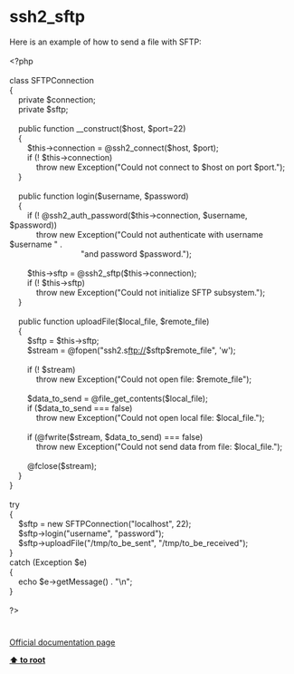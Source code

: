 # ssh2_sftp




<div class="phpcode"><span class="html">
Here is an example of how to send a file with SFTP:<br><br><span class="default">&lt;?php<br><br></span><span class="keyword">class </span><span class="default">SFTPConnection<br></span><span class="keyword">{<br>&#xA0; &#xA0; private </span><span class="default">$connection</span><span class="keyword">;<br>&#xA0; &#xA0; private </span><span class="default">$sftp</span><span class="keyword">;<br><br>&#xA0; &#xA0; public function </span><span class="default">__construct</span><span class="keyword">(</span><span class="default">$host</span><span class="keyword">, </span><span class="default">$port</span><span class="keyword">=</span><span class="default">22</span><span class="keyword">)<br>&#xA0; &#xA0; {<br>&#xA0; &#xA0; &#xA0; &#xA0; </span><span class="default">$this</span><span class="keyword">-&gt;</span><span class="default">connection </span><span class="keyword">= @</span><span class="default">ssh2_connect</span><span class="keyword">(</span><span class="default">$host</span><span class="keyword">, </span><span class="default">$port</span><span class="keyword">);<br>&#xA0; &#xA0; &#xA0; &#xA0; if (! </span><span class="default">$this</span><span class="keyword">-&gt;</span><span class="default">connection</span><span class="keyword">)<br>&#xA0; &#xA0; &#xA0; &#xA0; &#xA0; &#xA0; throw new </span><span class="default">Exception</span><span class="keyword">(</span><span class="string">&quot;Could not connect to </span><span class="default">$host</span><span class="string"> on port </span><span class="default">$port</span><span class="string">.&quot;</span><span class="keyword">);<br>&#xA0; &#xA0; }<br><br>&#xA0; &#xA0; public function </span><span class="default">login</span><span class="keyword">(</span><span class="default">$username</span><span class="keyword">, </span><span class="default">$password</span><span class="keyword">)<br>&#xA0; &#xA0; {<br>&#xA0; &#xA0; &#xA0; &#xA0; if (! @</span><span class="default">ssh2_auth_password</span><span class="keyword">(</span><span class="default">$this</span><span class="keyword">-&gt;</span><span class="default">connection</span><span class="keyword">, </span><span class="default">$username</span><span class="keyword">, </span><span class="default">$password</span><span class="keyword">))<br>&#xA0; &#xA0; &#xA0; &#xA0; &#xA0; &#xA0; throw new </span><span class="default">Exception</span><span class="keyword">(</span><span class="string">&quot;Could not authenticate with username </span><span class="default">$username</span><span class="string"> &quot; </span><span class="keyword">.<br>&#xA0; &#xA0; &#xA0; &#xA0; &#xA0; &#xA0; &#xA0; &#xA0; &#xA0; &#xA0; &#xA0; &#xA0; &#xA0; &#xA0; &#xA0; &#xA0; </span><span class="string">&quot;and password </span><span class="default">$password</span><span class="string">.&quot;</span><span class="keyword">);<br><br>&#xA0; &#xA0; &#xA0; &#xA0; </span><span class="default">$this</span><span class="keyword">-&gt;</span><span class="default">sftp </span><span class="keyword">= @</span><span class="default">ssh2_sftp</span><span class="keyword">(</span><span class="default">$this</span><span class="keyword">-&gt;</span><span class="default">connection</span><span class="keyword">);<br>&#xA0; &#xA0; &#xA0; &#xA0; if (! </span><span class="default">$this</span><span class="keyword">-&gt;</span><span class="default">sftp</span><span class="keyword">)<br>&#xA0; &#xA0; &#xA0; &#xA0; &#xA0; &#xA0; throw new </span><span class="default">Exception</span><span class="keyword">(</span><span class="string">&quot;Could not initialize SFTP subsystem.&quot;</span><span class="keyword">);<br>&#xA0; &#xA0; }<br><br>&#xA0; &#xA0; public function </span><span class="default">uploadFile</span><span class="keyword">(</span><span class="default">$local_file</span><span class="keyword">, </span><span class="default">$remote_file</span><span class="keyword">)<br>&#xA0; &#xA0; {<br>&#xA0; &#xA0; &#xA0; &#xA0; </span><span class="default">$sftp </span><span class="keyword">= </span><span class="default">$this</span><span class="keyword">-&gt;</span><span class="default">sftp</span><span class="keyword">;<br>&#xA0; &#xA0; &#xA0; &#xA0; </span><span class="default">$stream </span><span class="keyword">= @</span><span class="default">fopen</span><span class="keyword">(</span><span class="string">&quot;ssh2.s<a href="ftp://" rel="nofollow" target="_blank">ftp://</a></span><span class="default">$sftp$remote_file</span><span class="string">&quot;</span><span class="keyword">, </span><span class="string">&apos;w&apos;</span><span class="keyword">);<br><br>&#xA0; &#xA0; &#xA0; &#xA0; if (! </span><span class="default">$stream</span><span class="keyword">)<br>&#xA0; &#xA0; &#xA0; &#xA0; &#xA0; &#xA0; throw new </span><span class="default">Exception</span><span class="keyword">(</span><span class="string">&quot;Could not open file: </span><span class="default">$remote_file</span><span class="string">&quot;</span><span class="keyword">);<br><br>&#xA0; &#xA0; &#xA0; &#xA0; </span><span class="default">$data_to_send </span><span class="keyword">= @</span><span class="default">file_get_contents</span><span class="keyword">(</span><span class="default">$local_file</span><span class="keyword">);<br>&#xA0; &#xA0; &#xA0; &#xA0; if (</span><span class="default">$data_to_send </span><span class="keyword">=== </span><span class="default">false</span><span class="keyword">)<br>&#xA0; &#xA0; &#xA0; &#xA0; &#xA0; &#xA0; throw new </span><span class="default">Exception</span><span class="keyword">(</span><span class="string">&quot;Could not open local file: </span><span class="default">$local_file</span><span class="string">.&quot;</span><span class="keyword">);<br><br>&#xA0; &#xA0; &#xA0; &#xA0; if (@</span><span class="default">fwrite</span><span class="keyword">(</span><span class="default">$stream</span><span class="keyword">, </span><span class="default">$data_to_send</span><span class="keyword">) === </span><span class="default">false</span><span class="keyword">)<br>&#xA0; &#xA0; &#xA0; &#xA0; &#xA0; &#xA0; throw new </span><span class="default">Exception</span><span class="keyword">(</span><span class="string">&quot;Could not send data from file: </span><span class="default">$local_file</span><span class="string">.&quot;</span><span class="keyword">);<br><br>&#xA0; &#xA0; &#xA0; &#xA0; @</span><span class="default">fclose</span><span class="keyword">(</span><span class="default">$stream</span><span class="keyword">);<br>&#xA0; &#xA0; }<br>}<br><br>try<br>{<br>&#xA0; &#xA0; </span><span class="default">$sftp </span><span class="keyword">= new </span><span class="default">SFTPConnection</span><span class="keyword">(</span><span class="string">&quot;localhost&quot;</span><span class="keyword">, </span><span class="default">22</span><span class="keyword">);<br>&#xA0; &#xA0; </span><span class="default">$sftp</span><span class="keyword">-&gt;</span><span class="default">login</span><span class="keyword">(</span><span class="string">&quot;username&quot;</span><span class="keyword">, </span><span class="string">&quot;password&quot;</span><span class="keyword">);<br>&#xA0; &#xA0; </span><span class="default">$sftp</span><span class="keyword">-&gt;</span><span class="default">uploadFile</span><span class="keyword">(</span><span class="string">&quot;/tmp/to_be_sent&quot;</span><span class="keyword">, </span><span class="string">&quot;/tmp/to_be_received&quot;</span><span class="keyword">);<br>}<br>catch (</span><span class="default">Exception $e</span><span class="keyword">)<br>{<br>&#xA0; &#xA0; echo </span><span class="default">$e</span><span class="keyword">-&gt;</span><span class="default">getMessage</span><span class="keyword">() . </span><span class="string">&quot;\n&quot;</span><span class="keyword">;<br>}<br><br></span><span class="default">?&gt;</span>
</span>
</div>
  

#

[Official documentation page](https://www.php.net/manual/en/function.ssh2-sftp.php)

**[⬆ to root](/)**